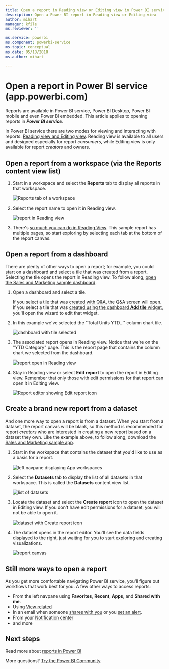 ```yaml
---
title: Open a report in Reading view or Editing view in Power BI service
description: Open a Power BI report in Reading view or Editing view
author: mihart
manager: kfile
ms.reviewer: ''

ms.service: powerbi
ms.component: powerbi-service
ms.topic: conceptual
ms.date: 05/18/2018
ms.author: mihart

---
```

# Open a report in Power BI service (app.powerbi.com)
Reports are available in Power BI service, Power BI Desktop, Power BI mobile and even Power BI embedded. This article applies to opening reports in ***Power BI service***.

In Power BI service there are two modes for viewing and interacting with reports: [Reading view and Editing view](end-user-reading-view.md). Reading view is available to all users and designed especially for report *consumers*, while Editing view is only available for report *creators* and owners. 

## Open a report from a workspace (via the **Reports** content view list)

1. Start in a workspace and select the **Reports** tab to display all reports in that workspace.  
   
   ![Reports tab of a workspace](./media/end-user-report-open/power-bi-open-report.png)
2. Select the report name to open it in Reading view.  
   
    ![report in Reading view](./media/end-user-report-open/power-bi-reading-view.png)
3. There's [so much you can do in Reading View](end-user-reading-view.md).  This sample report has multiple pages, so start exploring by selecting each tab at the bottom of the report canvas. 

## Open a report from a dashboard
There are plenty of other ways to open a report; for example, you could start on a dashboard and select a tile that was created from a report.  Selecting the tile opens the report in Reading view. To follow along, [open the Sales and Marketing sample dashboard](../sample-datasets.md).

1. Open a dashboard and select a tile.

   If you select a tile that was [created with Q&A](../service-dashboard-pin-tile-from-q-and-a.md), the Q&A screen will open. If you select a tile that was [created using the dashboard **Add tile** widget](../service-dashboard-add-widget.md), you'll open the wizard to edit that widget.  

2.  In this example we've selected the "Total Units YTD..." column chart tile.

    ![dashboard with tile selected](./media/end-user-report-open/power-bi-dashboard.png)

3.  The associated report opens in Reading view. Notice that we're on the "YTD Category" page. This is the report page that contains the column chart we selected from the dashboard.

    ![report open in Reading view](./media/end-user-report-open/power-bi-report.png)

4. Stay in Reading view or select **Edit report** to open the report in Editing view. Remember that only those with edit permissions for that report can open it in Editing view.

    ![Report editor showing Edit report icon](./media/end-user-report-open/power-bi-edit-report.png)

## Create a brand new report from a dataset
And one more way to open a report is from a dataset. When you start from a dataset, the report canvas will be blank, so this method is recommended for report *creators* who are interested in creating a new report based on a dataset they own. Like the example above, to follow along, download the [Sales and Marketing sample app](../sample-datasets.md).

1. Start in the workspace that contains the dataset that you'd like to use as a basis for a report.

   ![left navpane displaying App workspaces](./media/end-user-report-open/power-bi-workspace.png)

2. Select the **Datasets** tab to display the list of all datasets in that workspace. This is called the **Datasets** content view list.
   
   ![list of datasets](./media/end-user-report-open/power-bi-dataset.png)

1. Locate the dataset and select the **Create report** icon to open the dataset in Editing view. If you don't have edit permissions for a dataset, you will not be able to open it. 
   
    ![dataset with Create report icon](./media/end-user-report-open/power-bi-create-report.png)

3. The dataset opens in the report editor. You'll see the data fields displayed to the right, just waiting for you to start exploring and creating visualizations. 

   ![report canvas](./media/end-user-report-open/power-bi-blank-canvas.png)

##  Still more ways to open a report
As you get more comfortable navigating Power BI service, you'll figure out workflows that work best for you. A few other ways to access reports:
- From the left navpane using **Favorites**, **Recent**, **Apps**, and **Shared with me**. 
- Using [View related](end-user-related.md)
- In an email when someone [shares with you](../service-share-reports.md) or you [set an alert](../service-set-data-alerts.md).    
- From your [Notification center](end-user-notification-center.md)    
- and more

## Next steps
Read more about [reports in Power BI](end-user-reports.md)

More questions? [Try the Power BI Community](http://community.powerbi.com/)  

